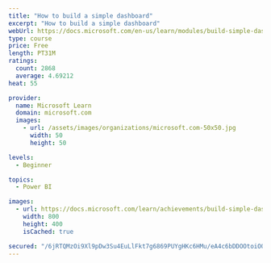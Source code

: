 ```yaml
---
title: "How to build a simple dashboard"
excerpt: "How to build a simple dashboard"
webUrl: https://docs.microsoft.com/en-us/learn/modules/build-simple-dashboard/
type: course
price: Free
length: PT31M
ratings:
  count: 2868
  average: 4.69212
heat: 55

provider:
  name: Microsoft Learn
  domain: microsoft.com
  images:
    - url: /assets/images/organizations/microsoft.com-50x50.jpg
      width: 50
      height: 50

levels:
  - Beginner

topics:
  - Power BI

images:
  - url: https://docs.microsoft.com/learn/achievements/build-simple-dashboard-social.png
    width: 800
    height: 400
    isCached: true

secured: "/6jRTQMzOi9Xl9pDw3Su4EuLlFkt7g6869PUYgHKc6HMu/eA4c6bDDOOtoiOQyMe8oMOI689t7wChFXtEEda1VyXlQfduiguYNK0GbWx8NnQY0D5e7ajGBI9sDcs1DAEt4SDLFT+JfMN7DXGHuTpp+IoOrss5Y2jQZp1KIo4WYysMm5UslAMdTfEBZXtucy4zeos82nnVclMsXvohk2sCiSl7Bc6SuhwBvsgrZnRwx7a38cxMwX34K/X072yb8gQSVgdOVOoaIhzVLgcE9ZmxYWHm2lbGF3dlqZdKjQRZwa7wVvLNIuzWvXooHOzpQGy2fWe5rlB9z+dmBDPztBq8510qlQ01cEX+WEjUrxVnO3u8gw+7ARDAwkRFHZZG+aHxOK0YZziPxELC2G6Amp/jHadZl62fsex89VOKLXgjt4=;2NL27GO0toiVYXlBksNG+Q=="
---
```


